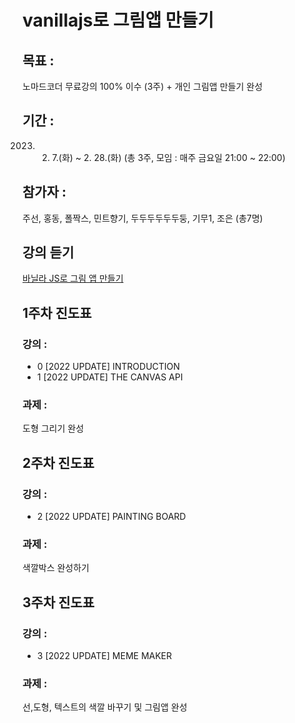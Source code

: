 # vanillajs로 그림앱 만들기 

## 목표 : 
노마드코더 무료강의 100% 이수 (3주) + 개인 그림앱 만들기 완성

## 기간 : 
2023. 2. 7.(화) ~ 2. 28.(화) (총 3주, 모임 : 매주 금요일 21:00 ~ 22:00)

## 참가자 : 
주선, 홍동, 폴짝스, 민트향기, 두두두두두두둥, 기무1, 조은 (총7명)

## 강의 듣기  
<a href = "https://nomadcoders.co/javascript-for-beginners-2/lobby" target="_blank">바닐라 JS로 그림 앱 만들기</a>


## 1주차 진도표
### 강의 : 
- 0 [2022 UPDATE] INTRODUCTION
- 1 [2022 UPDATE] THE CANVAS API
### 과제 :
도형 그리기 완성 

## 2주차 진도표
### 강의 :
- 2 [2022 UPDATE] PAINTING BOARD
### 과제 : 
색깔박스 완성하기

## 3주차 진도표
### 강의 : 
- 3 [2022 UPDATE] MEME MAKER
### 과제 : 
선,도형, 텍스트의 색깔 바꾸기 및 그림앱 완성 


